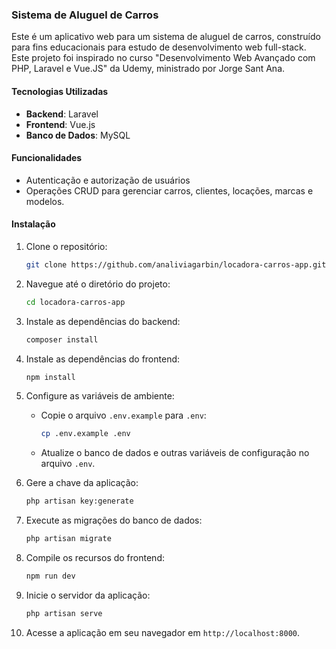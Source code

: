 ### Sistema de Aluguel de Carros

Este é um aplicativo web para um sistema de aluguel de carros, construído para fins educacionais para estudo de desenvolvimento web full-stack.
Este projeto foi inspirado no curso "Desenvolvimento Web Avançado com PHP, Laravel e Vue.JS" da Udemy, ministrado por Jorge Sant Ana.

#### Tecnologias Utilizadas

- **Backend**: Laravel
- **Frontend**: Vue.js
- **Banco de Dados**: MySQL

#### Funcionalidades

- Autenticação e autorização de usuários
- Operações CRUD para gerenciar carros, clientes, locações, marcas e modelos.

#### Instalação

1. Clone o repositório:

   ```bash
   git clone https://github.com/analiviagarbin/locadora-carros-app.git
   ```

2. Navegue até o diretório do projeto:

   ```bash
   cd locadora-carros-app
   ```

3. Instale as dependências do backend:

   ```bash
   composer install
   ```

4. Instale as dependências do frontend:

   ```bash
   npm install
   ```

5. Configure as variáveis de ambiente:

   - Copie o arquivo `.env.example` para `.env`:

     ```bash
     cp .env.example .env
     ```

   - Atualize o banco de dados e outras variáveis de configuração no arquivo `.env`.

6. Gere a chave da aplicação:

   ```bash
   php artisan key:generate
   ```

7. Execute as migrações do banco de dados:

   ```bash
   php artisan migrate
   ```

8. Compile os recursos do frontend:

   ```bash
   npm run dev
   ```

9. Inicie o servidor da aplicação:

    ```bash
    php artisan serve
    ```

10. Acesse a aplicação em seu navegador em `http://localhost:8000`.
